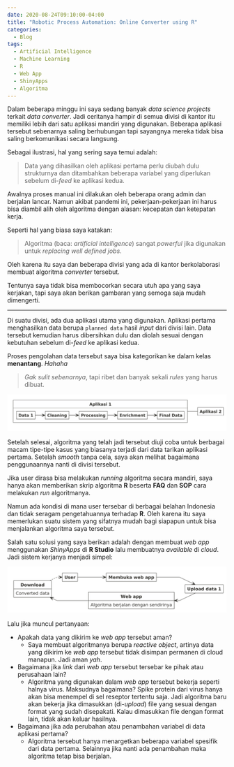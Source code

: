 ```yaml
---
date: 2020-08-24T09:10:00-04:00
title: "Robotic Process Automation: Online Converter using R"
categories:
  - Blog
tags:
  - Artificial Intelligence
  - Machine Learning
  - R
  - Web App
  - ShinyApps
  - Algoritma
---
```


Dalam beberapa minggu ini saya sedang banyak *data science projects*
terkait *data converter*. Jadi ceritanya hampir di semua divisi di
kantor itu memiliki lebih dari satu aplikasi mandiri yang digunakan.
Beberapa aplikasi tersebut sebenarnya saling berhubungan tapi sayangnya
mereka tidak bisa saling berkomunikasi secara langsung.

Sebagai ilustrasi, hal yang sering saya temui adalah:

> Data yang dihasilkan oleh aplikasi pertama perlu diubah dulu
> strukturnya dan ditambahkan beberapa variabel yang diperlukan sebelum
> di-*feed* ke aplikasi kedua.

Awalnya proses manual ini dilakukan oleh beberapa orang admin dan
berjalan lancar. Namun akibat pandemi ini, pekerjaan-pekerjaan ini harus
bisa diambil alih oleh algoritma dengan alasan: kecepatan dan ketepatan
kerja.

Seperti hal yang biasa saya katakan:

> Algoritma (baca: *artificial intelligence*) sangat *powerful* jika
> digunakan untuk *replacing well defined jobs*.

Oleh karena itu saya dan beberapa divisi yang ada di kantor
berkolaborasi membuat algoritma *converter* tersebut.

Tentunya saya tidak bisa membocorkan secara utuh apa yang saya kerjakan,
tapi saya akan berikan gambaran yang semoga saja mudah dimengerti.

-----

Di suatu divisi, ada dua aplikasi utama yang digunakan. Aplikasi pertama
menghasilkan data berupa `planned data` hasil *input* dari divisi lain.
Data tersebut kemudian harus dibersihkan dulu dan diolah sesuai dengan
kebutuhan sebelum di-*feed* ke aplikasi kedua.

Proses pengolahan data tersebut saya bisa kategorikan ke dalam kelas
**menantang**. *Hahaha*

> *Gak sulit sebenarnya*, tapi ribet dan banyak sekali *rules* yang
> harus dibuat.

<img src="https://raw.githubusercontent.com/ikanx101/ikanx101.github.io/master/_posts/2020-08-24-online-converter_files/figure-gfm/unnamed-chunk-1-1.png" width="672" />

Setelah selesai, algoritma yang telah jadi tersebut diuji coba untuk
berbagai macam tipe-tipe kasus yang biasanya terjadi dari data tarikan
aplikasi pertama. Setelah *smooth* tanpa cela, saya akan melihat
bagaimana penggunaannya nanti di divisi tersebut.

Jika user dirasa bisa melakukan *running* algoritma secara mandiri, saya
hanya akan memberikan skrip algoritma **R** beserta **FAQ** dan **SOP**
cara melakukan *run* algoritmanya.

Namun ada kondisi di mana user tersebar di berbagai belahan Indonesia
dan tidak seragam pengetahuannya terhadap **R**. Oleh karena itu saya
memerlukan suatu sistem yang sifatnya mudah bagi siapapun untuk bisa
menjalankan algoritma saya tersebut.

Salah satu solusi yang saya berikan adalah dengan membuat *web app*
menggunakan *ShinyApps* di **R Studio** lalu membuatnya *available* di
*cloud*. Jadi sistem kerjanya menjadi simpel:

<img src="https://raw.githubusercontent.com/ikanx101/ikanx101.github.io/master/_posts/2020-08-24-online-converter_files/figure-gfm/unnamed-chunk-2-1.png" width="672" />

Lalu jika muncul pertanyaan:

  - Apakah data yang dikirim ke *web app* tersebut aman?
      - Saya membuat algoritmanya berupa *reactive object*, artinya data
        yang dikirim ke *web app* tersebut tidak disimpan permanen di
        cloud manapun. Jadi aman *yah*.
  - Bagaimana jika *link* dari *web app* tersebut tersebar ke pihak atau
    perusahaan lain?
      - Algoritma yang digunakan dalam *web app* tersebut bekerja
        seperti halnya virus. Maksudnya bagaimana? Spike protein dari
        virus hanya akan bisa menempel di sel reseptor tertentu saja.
        Jadi algoritma baru akan bekerja jika dimasukkan (di-*upload*)
        file yang sesuai dengan format yang sudah disepakati. Kalau
        dimasukkan file dengan format lain, tidak akan keluar hasilnya.
  - Bagaimana jika ada perubahan atau penambahan variabel di data
    aplikasi pertama?
      - Algoritma tersebut hanya menargetkan beberapa variabel spesifik
        dari data pertama. Selainnya jika nanti ada penambahan maka
        algoritma tetap bisa berjalan.
